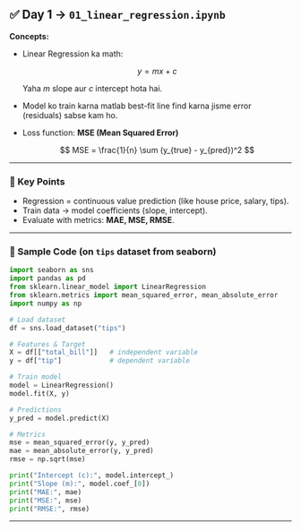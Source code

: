 

## ✅ Day 1 → `01_linear_regression.ipynb`

**Concepts:**

* Linear Regression ka math:

  $$
  y = m x + c
  $$

  Yaha $m$ slope aur $c$ intercept hota hai.
* Model ko train karna matlab best-fit line find karna jisme error (residuals) sabse kam ho.
* Loss function: **MSE (Mean Squared Error)**

  $$
  MSE = \frac{1}{n} \sum (y_{true} - y_{pred})^2
  $$

---

### 🔑 Key Points

* Regression = continuous value prediction (like house price, salary, tips).
* Train data → model coefficients (slope, intercept).
* Evaluate with metrics: **MAE, MSE, RMSE**.

---

### 📘 Sample Code (on `tips` dataset from seaborn)

```python
import seaborn as sns
import pandas as pd
from sklearn.linear_model import LinearRegression
from sklearn.metrics import mean_squared_error, mean_absolute_error
import numpy as np

# Load dataset
df = sns.load_dataset("tips")

# Features & Target
X = df[["total_bill"]]   # independent variable
y = df["tip"]            # dependent variable

# Train model
model = LinearRegression()
model.fit(X, y)

# Predictions
y_pred = model.predict(X)

# Metrics
mse = mean_squared_error(y, y_pred)
mae = mean_absolute_error(y, y_pred)
rmse = np.sqrt(mse)

print("Intercept (c):", model.intercept_)
print("Slope (m):", model.coef_[0])
print("MAE:", mae)
print("MSE:", mse)
print("RMSE:", rmse)
```

---
